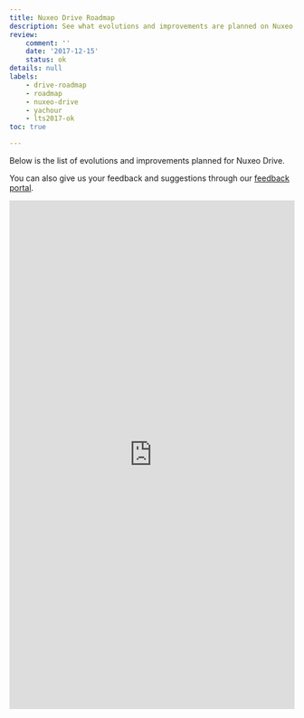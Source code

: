 ```yaml
---
title: Nuxeo Drive Roadmap
description: See what evolutions and improvements are planned on Nuxeo Drive
review:
    comment: ''
    date: '2017-12-15'
    status: ok
details: null
labels:
    - drive-roadmap
    - roadmap
    - nuxeo-drive
    - yachour
    - lts2017-ok
toc: true

---
```


Below is the list of evolutions and improvements planned for Nuxeo Drive.</br>

You can also give us your feedback and suggestions through our [feedback portal](https://portal.prodpad.com/089ed2a6-c892-11e7-aea6-0288f735e5b9).

<iframe src="https://ext.prodpad.com/ext/roadmap/a0eff4a118a6025207fcb52c550a9f369e848887" height="900" width="100%" frameborder="0"></iframe>
